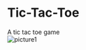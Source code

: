 # Tic-Tac-Toe
A tic tac toe game <br>
![picture1](https://user-images.githubusercontent.com/55165286/193425729-ed88e5df-5001-4bf6-94cd-01dd92a9998b.PNG)
